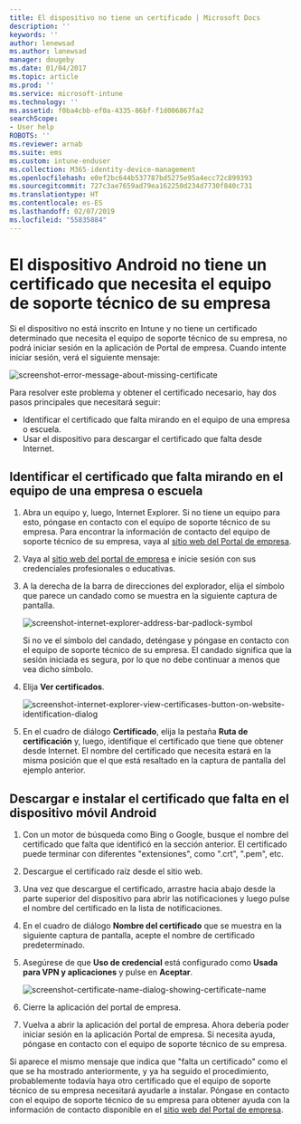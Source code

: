 ```yaml
---
title: El dispositivo no tiene un certificado | Microsoft Docs
description: ''
keywords: ''
author: lenewsad
ms.author: lanewsad
manager: dougeby
ms.date: 01/04/2017
ms.topic: article
ms.prod: ''
ms.service: microsoft-intune
ms.technology: ''
ms.assetid: f0ba4cbb-ef0a-4335-86bf-f1d006867fa2
searchScope:
- User help
ROBOTS: ''
ms.reviewer: arnab
ms.suite: ems
ms.custom: intune-enduser
ms.collection: M365-identity-device-management
ms.openlocfilehash: e0ef2bc644b537787bd5275e95a4ecc72c899393
ms.sourcegitcommit: 727c3ae7659ad79ea162250d234d7730f840c731
ms.translationtype: HT
ms.contentlocale: es-ES
ms.lasthandoff: 02/07/2019
ms.locfileid: "55835884"
---
```

# <a name="your-android-device-is-missing-a-certificate-required-by-your-company-support"></a>El dispositivo Android no tiene un certificado que necesita el equipo de soporte técnico de su empresa

Si el dispositivo no está inscrito en Intune y no tiene un certificado determinado que necesita el equipo de soporte técnico de su empresa, no podrá iniciar sesión en la aplicación de Portal de empresa. Cuando intente iniciar sesión, verá el siguiente mensaje:

![screenshot-error-message-about-missing-certificate](./media/andr-cert_install-1-cert_missing.png)

Para resolver este problema y obtener el certificado necesario, hay dos pasos principales que necesitará seguir:

- Identificar el certificado que falta mirando en el equipo de una empresa o escuela.
- Usar el dispositivo para descargar el certificado que falta desde Internet.

## <a name="identify-the-missing-certificate-by-looking-on-a-company-or-school-pc"></a>Identificar el certificado que falta mirando en el equipo de una empresa o escuela

1. Abra un equipo y, luego, Internet Explorer. Si no tiene un equipo para esto, póngase en contacto con el equipo de soporte técnico de su empresa. Para encontrar la información de contacto del equipo de soporte técnico de su empresa, vaya al [sitio web del Portal de empresa](https://go.microsoft.com/fwlink/?linkid=2010980).

2. Vaya al [sitio web del portal de empresa](https://go.microsoft.com/fwlink/?linkid=2010980) e inicie sesión con sus credenciales profesionales o educativas.

3. A la derecha de la barra de direcciones del explorador, elija el símbolo que parece un candado como se muestra en la siguiente captura de pantalla.

    ![screenshot-internet-explorer-address-bar-padlock-symbol](./media/andr-missing-cert-ie-padlock-symbol.png)

    Si no ve el símbolo del candado, deténgase y póngase en contacto con el equipo de soporte técnico de su empresa. El candado significa que la sesión iniciada es segura, por lo que no debe continuar a menos que vea dicho símbolo.

4. Elija **Ver certificados**.

    ![screenshot-internet-explorer-view-certificases-button-on-website-identification-dialog](./media/andr-missg-cert-ie-view-cert-button.png)

5. En el cuadro de diálogo **Certificado**, elija la pestaña **Ruta de certificación** y, luego, identifique el certificado que tiene que obtener desde Internet. El nombre del certificado que necesita estará en la misma posición que el que está resaltado en la captura de pantalla del ejemplo anterior.

## <a name="download-and-install-the-missing-certificate-on-your-android-mobile-device"></a>Descargar e instalar el certificado que falta en el dispositivo móvil Android

1. Con un motor de búsqueda como Bing o Google, busque el nombre del certificado que falta que identificó en la sección anterior. El certificado puede terminar con diferentes "extensiones", como ".crt", ".pem", etc.

2. Descargue el certificado raíz desde el sitio web.

3. Una vez que descargue el certificado, arrastre hacia abajo desde la parte superior del dispositivo para abrir las notificaciones y luego pulse el nombre del certificado en la lista de notificaciones.

4. En el cuadro de diálogo **Nombre del certificado** que se muestra en la siguiente captura de pantalla, acepte el nombre de certificado predeterminado.

5. Asegúrese de que **Uso de credencial** está configurado como **Usada para VPN y aplicaciones** y pulse en **Aceptar**.

    ![screenshot-certificate-name-dialog-showing-certificate-name](./media/andr-missing-cert-cert-name.png)

6. Cierre la aplicación del portal de empresa.

7. Vuelva a abrir la aplicación del portal de empresa. Ahora debería poder iniciar sesión en la aplicación Portal de empresa. Si necesita ayuda, póngase en contacto con el equipo de soporte técnico de su empresa.

Si aparece el mismo mensaje que indica que "falta un certificado" como el que se ha mostrado anteriormente, y ya ha seguido el procedimiento, probablemente todavía haya otro certificado que el equipo de soporte técnico de su empresa necesitará ayudarle a instalar. Póngase en contacto con el equipo de soporte técnico de su empresa para obtener ayuda con la información de contacto disponible en el [sitio web del Portal de empresa](https://go.microsoft.com/fwlink/?linkid=2010980).
